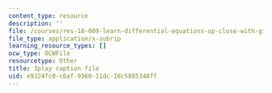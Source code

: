 ```yaml
---
content_type: resource
description: ''
file: /courses/res-18-009-learn-differential-equations-up-close-with-gilbert-strang-and-cleve-moler-fall-2015/e9324fc0c6af936011dc18c5885348ff_n9H-6TQIEJc.srt
file_type: application/x-subrip
learning_resource_types: []
ocw_type: OCWFile
resourcetype: Other
title: 3play caption file
uid: e9324fc0-c6af-9360-11dc-18c5885348ff
---
```

